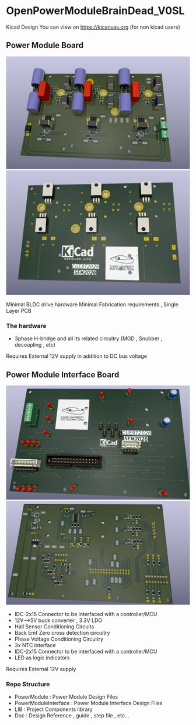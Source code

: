 # OpenPowerModuleBrainDead_V0SL

Kicad Design 
You can view on https://kicanvas.org (for non kicad users)


## Power Module Board
![](Doc\PowerModuleTopView.png)
![](Doc\PowerModuleBottomView.png)

Minimal BLDC drive hardware
Minimal Fabrication requirements , Single Layer PCB

### The hardware 
* 3phase H-bridge and all its related circuitry (MGD , Snubber , decoupling , etc)

Requires External 12V supply in addition to DC bus voltage

## Power Module Interface Board
![](Doc\PowerModuleInterfaceTopView.png)
![](Doc\PowerModuleInterfaceBottomView.png)

* IDC-2x15 Connector to be interfaced with a controller/MCU
* 12V-->5V buck converter , 3.3V LDO
* Hall Sensor Conditioning Circuits
* Back Emf Zero cross detection circuitry
* Phase Voltage Conditioning Circuitry
* 3x NTC interface
* IDC-2x15 Connector to be interfaced with a controller/MCU
* LED as logic indicators


Requires External 12V supply

### Repo Structure
* PowerModule : Power Module Design Files
* PowerModuleInterface : Power Module Interface Design Files
* LIB : Project Components library
* Doc : Design Reference , guide , step file , etc...